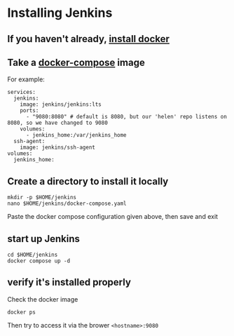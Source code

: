 # Installing Jenkins

## If you haven't already, [install docker](https://github.com/CodeMonkeyCybersecurity/eos/tree/main/legacy/docker)

## Take a [docker-compose](https://github.com/jenkinsci/docker/blob/master/README.md) image
For example: 
```
services:
  jenkins:
    image: jenkins/jenkins:lts
    ports:
      - "9080:8080" # default is 8080, but our 'helen' repo listens on 8080, so we have changed to 9080
    volumes:
      - jenkins_home:/var/jenkins_home
  ssh-agent:
    image: jenkins/ssh-agent
volumes:
  jenkins_home:
```

## Create a directory to install it locally 
```
mkdir -p $HOME/jenkins
nano $HOME/jenkins/docker-compose.yaml
```

Paste the docker compose configuration given above, then save and exit

## start up Jenkins 
```
cd $HOME/jenkins
docker compose up -d
```

## verify it's installed properly
Check the docker image
```
docker ps
```

Then try to access it via the brower 
``` <hostname>:9080 ```
